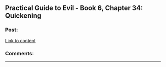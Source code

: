 ## Practical Guide to Evil - Book 6, Chapter 34: Quickening

### Post:

[Link to content](https://practicalguidetoevil.wordpress.com/2020/06/12/chapter-34-quickening/)

### Comments:

---

